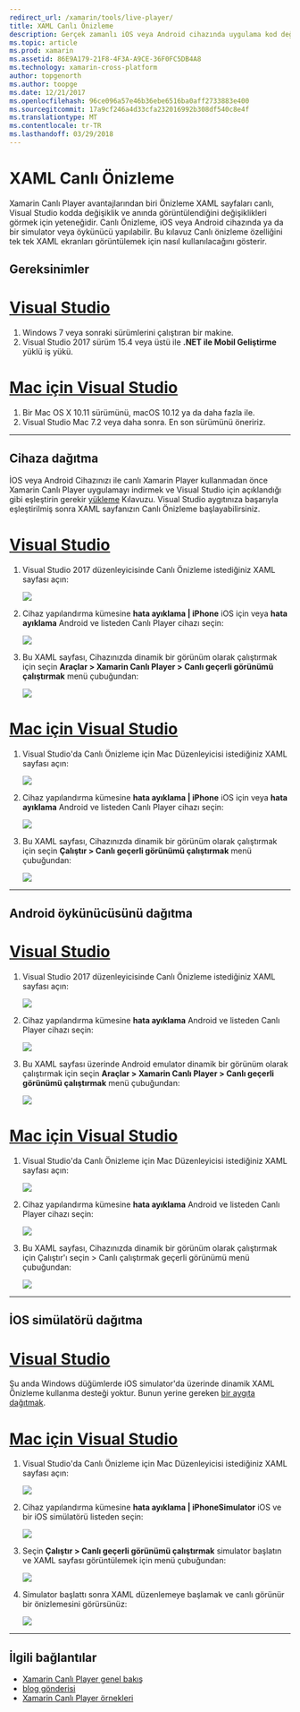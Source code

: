```yaml
---
redirect_url: /xamarin/tools/live-player/
title: XAML Canlı Önizleme
description: Gerçek zamanlı iOS veya Android cihazında uygulama kod değişikliklerini test
ms.topic: article
ms.prod: xamarin
ms.assetid: 86E9A179-21F8-4F3A-A9CE-36F0FC5DB4A8
ms.technology: xamarin-cross-platform
author: topgenorth
ms.author: toopge
ms.date: 12/21/2017
ms.openlocfilehash: 96ce096a57e46b36ebe6516ba0aff2733883e400
ms.sourcegitcommit: 17a9cf246a4d33cfa232016992b308df540c8e4f
ms.translationtype: MT
ms.contentlocale: tr-TR
ms.lasthandoff: 03/29/2018
---
```

# <a name="xaml-live-previewing"></a>XAML Canlı Önizleme

Xamarin Canlı Player avantajlarından biri Önizleme XAML sayfaları canlı, Visual Studio kodda değişiklik ve anında görüntülendiğini değişiklikleri görmek için yeteneğidir. Canlı Önizleme, iOS veya Android cihazında ya da bir simulator veya öykünücü yapılabilir. Bu kılavuz Canlı önizleme özelliğini tek tek XAML ekranları görüntülemek için nasıl kullanılacağını gösterir.

## <a name="requirements"></a>Gereksinimler

# <a name="visual-studiotabwindows"></a>[Visual Studio](#tab/windows)

1. Windows 7 veya sonraki sürümlerini çalıştıran bir makine.
2. Visual Studio 2017 sürüm 15.4 veya üstü ile **.NET ile Mobil Geliştirme** yüklü iş yükü.

# <a name="visual-studio-for-mactabmacos"></a>[Mac için Visual Studio](#tab/macos)

1. Bir Mac OS X 10.11 sürümünü, macOS 10.12 ya da daha fazla ile.
2. Visual Studio Mac 7.2 veya daha sonra. En son sürümünü öneririz.

-----



<a name="deploydevice" />

## <a name="deploying-to-device"></a>Cihaza dağıtma

İOS veya Android Cihazınızı ile canlı Xamarin Player kullanmadan önce Xamarin Canlı Player uygulamayı indirmek ve Visual Studio için açıklandığı gibi eşleştirin gerekir [yükleme](~/tools/live-player/install.md) Kılavuzu. Visual Studio aygıtınıza başarıyla eşleştirilmiş sonra XAML sayfanızın Canlı Önizleme başlayabilirsiniz. 

# <a name="visual-studiotabwindows"></a>[Visual Studio](#tab/windows)

1. Visual Studio 2017 düzenleyicisinde Canlı Önizleme istediğiniz XAML sayfası açın:

    ![](live-view-images/vs-image1.png)

2. Cihaz yapılandırma kümesine **hata ayıklama | iPhone** iOS için veya **hata ayıklama** Android ve listeden Canlı Player cihazı seçin:

    ![](live-view-images/vs-image2.png)

3. Bu XAML sayfası, Cihazınızda dinamik bir görünüm olarak çalıştırmak için seçin **Araçlar > Xamarin Canlı Player > Canlı geçerli görünümü çalıştırmak** menü çubuğundan:

    ![](live-view-images/vs-image3.png)

# <a name="visual-studio-for-mactabmacos"></a>[Mac için Visual Studio](#tab/macos)

1. Visual Studio'da Canlı Önizleme için Mac Düzenleyicisi istediğiniz XAML sayfası açın:

    ![](live-view-images/image1.png)

2. Cihaz yapılandırma kümesine **hata ayıklama | iPhone** iOS için veya **hata ayıklama** Android ve listeden Canlı Player cihazı seçin:

    ![](live-view-images/image2.png)

3. Bu XAML sayfası, Cihazınızda dinamik bir görünüm olarak çalıştırmak için seçin **Çalıştır > Canlı geçerli görünümü çalıştırmak** menü çubuğundan:

    ![](live-view-images/image3.png)

-----








## <a name="deploying-to-android-emulator"></a>Android öykünücüsünü dağıtma

# <a name="visual-studiotabvswin"></a>[Visual Studio](#tab/vswin)

1. Visual Studio 2017 düzenleyicisinde Canlı Önizleme istediğiniz XAML sayfası açın:

    ![](live-view-images/vs-image1.png)

2. Cihaz yapılandırma kümesine **hata ayıklama** Android ve listeden Canlı Player cihazı seçin:

    ![](live-view-images/vs-image4.png)

3. Bu XAML sayfası üzerinde Android emulator dinamik bir görünüm olarak çalıştırmak için seçin **Araçlar > Xamarin Canlı Player > Canlı geçerli görünümü çalıştırmak** menü çubuğundan:

    ![](live-view-images/vs-image3.png)

# <a name="visual-studio-for-mactabvsmac"></a>[Mac için Visual Studio](#tab/vsmac)

1. Visual Studio'da Canlı Önizleme için Mac Düzenleyicisi istediğiniz XAML sayfası açın:

    ![](live-view-images/image7.png)

2. Cihaz yapılandırma kümesine **hata ayıklama** Android ve listeden Canlı Player cihazı seçin:

    ![](live-view-images/image6.png)

3. Bu XAML sayfası, Cihazınızda dinamik bir görünüm olarak çalıştırmak için Çalıştır'ı seçin > Canlı çalıştırmak geçerli görünümü menü çubuğundan:

    ![](live-view-images/image3.png)

-----





## <a name="deploying-to-ios-simulator"></a>İOS simülatörü dağıtma

# <a name="visual-studiotabvswin"></a>[Visual Studio](#tab/vswin)

Şu anda Windows düğümlerde iOS simulator'da üzerinde dinamik XAML Önizleme kullanma desteği yoktur. Bunun yerine gereken [bir aygıta dağıtmak](#deploydevice).

# <a name="visual-studio-for-mactabvsmac"></a>[Mac için Visual Studio](#tab/vsmac)

1. Visual Studio'da Canlı Önizleme için Mac Düzenleyicisi istediğiniz XAML sayfası açın:

    ![](live-view-images/image1.png)

2. Cihaz yapılandırma kümesine **hata ayıklama | iPhoneSimulator** iOS ve bir iOS simülatörü listeden seçin:

    ![](live-view-images/image2.png)

3. Seçin **Çalıştır > Canlı geçerli görünümü çalıştırmak** simulator başlatın ve XAML sayfası görüntülemek için menü çubuğundan:

    ![](live-view-images/image4.png)

4. Simulator başlattı sonra XAML düzenlemeye başlamak ve canlı görünür bir önizlemesini görürsünüz:

    ![](live-view-images/image5.png)  

-----








## <a name="related-links"></a>İlgili bağlantılar

- [Xamarin Canlı Player genel bakış](https://xamarin.com/live)
- [blog gönderisi](https://blog.xamarin.com/live-player/)
- [Xamarin Canlı Player örnekleri](~/tools/livehttps://developer.xamarin.com/samples.md)
